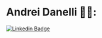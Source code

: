 # Andrei Danelli  👨‍💻:

[![Linkedin Badge](https://img.shields.io/badge/-LinkedIn-blue?style=flat-square&logo=Linkedin&logoColor=white&link=https://www.linkedin.com/in/andrei-danelli/)](https://www.linkedin.com/in/andrei-danelli/)
